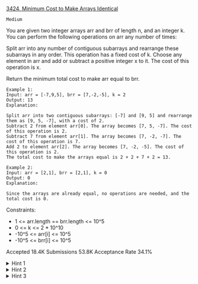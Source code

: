 [3424. Minimum Cost to Make Arrays Identical](https://leetcode.com/problems/minimum-cost-to-make-arrays-identical/)

`Medium`

You are given two integer arrays arr and brr of length n, and an integer k. You can perform the following operations on arr any number of times:

Split arr into any number of contiguous 
subarrays
 and rearrange these subarrays in any order. This operation has a fixed cost of k.
Choose any element in arr and add or subtract a positive integer x to it. The cost of this operation is x.

Return the minimum total cost to make arr equal to brr.

```
Example 1:
Input: arr = [-7,9,5], brr = [7,-2,-5], k = 2
Output: 13
Explanation:

Split arr into two contiguous subarrays: [-7] and [9, 5] and rearrange them as [9, 5, -7], with a cost of 2.
Subtract 2 from element arr[0]. The array becomes [7, 5, -7]. The cost of this operation is 2.
Subtract 7 from element arr[1]. The array becomes [7, -2, -7]. The cost of this operation is 7.
Add 2 to element arr[2]. The array becomes [7, -2, -5]. The cost of this operation is 2.
The total cost to make the arrays equal is 2 + 2 + 7 + 2 = 13.

Example 2:
Input: arr = [2,1], brr = [2,1], k = 0
Output: 0
Explanation:

Since the arrays are already equal, no operations are needed, and the total cost is 0.
```

Constraints:

- 1 <= arr.length == brr.length <= 10^5
- 0 <= k <= 2 * 10^10
- -10^5 <= arr[i] <= 10^5
- -10^5 <= brr[i] <= 10^5

Accepted
18.4K
Submissions
53.8K
Acceptance Rate
34.1%

<details>
<summary>Hint 1</summary>

What does Operation 1 (rearranging subarrays) actually accomplish?

</details>
<details>
<summary>Hint 2</summary>

Calculate `sum(abs(arr[i] - brr[i]))` if you do not use Operation 1.

</details>
<details>
<summary>Hint 3</summary>

Calculate `sum(abs(arr[i] - brr[i]))` after sorting both arrays if you use Operation 1.

</details>